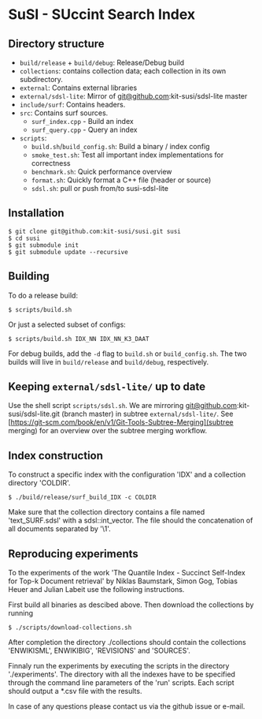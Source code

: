 # SuSI - SUccint Search Index

## Directory structure

* `build/release` + `build/debug`: Release/Debug build
* `collections`: contains collection data; each collection in its own subdirectory.
* `external`: Contains external libraries
* `external/sdsl-lite`: Mirror of git@github.com:kit-susi/sdsl-lite master
* `include/surf`: Contains headers.
* `src`: Contains surf sources.
  - `surf_index.cpp` - Build an index
  - `surf_query.cpp` - Query an index
* `scripts`:
  - `build.sh`/`build_config.sh`: Build a binary / index config
  - `smoke_test.sh`: Test all important index implementations for correctness
  - `benchmark.sh`: Quick performance overview
  - `format.sh`: Quickly format a C++ file (header or source)
  - `sdsl.sh`: pull or push from/to susi-sdsl-lite

## Installation

    $ git clone git@github.com:kit-susi/susi.git susi
    $ cd susi
    $ git submodule init
    $ git submodule update --recursive

## Building

To do a release build:

    $ scripts/build.sh

Or just a selected subset of configs:

    $ scripts/build.sh IDX_NN IDX_NN_K3_DAAT

For debug builds, add the `-d` flag to `build.sh` or `build_config.sh`. The two
builds will live in `build/release` and `build/debug`, respectively.

## Keeping `external/sdsl-lite/` up to date

Use the shell script `scripts/sdsl.sh`. We are mirroring
git@github.com:kit-susi/sdsl-lite.git (branch master) in
subtree `external/sdsl-lite/`. See
[https://git-scm.com/book/en/v1/Git-Tools-Subtree-Merging](subtree merging)
for an overview over the subtree merging workflow.

## Index construction

To construct a specific index with the configuration 'IDX' and a collection
directory 'COLDIR'.

    $ ./build/release/surf_build_IDX -c COLDIR

Make sure that the collection directory contains a file
named 'text_SURF.sdsl' with a sdsl::int_vector. The file should the
concatenation of all documents separated by '\1'.

## Reproducing experiments
To the experiments of the work
'The Quantile Index - Succinct Self-Index for Top-k Document retrieval' by
Niklas Baumstark, Simon Gog, Tobias Heuer and Julian Labeit use the following
instructions.

First build all binaries as descibed above.
Then download the collections by running

    $ ./scripts/download-collections.sh

After completion the directory ./collections should contain the collections
'ENWIKISML', ENWIKIBIG', 'REVISIONS' and 'SOURCES'.

Finnaly run the experiments by executing the scripts in the directory
'./experiments'.  The directory with all the indexes have to be specified
through the command line parameters of the 'run' scripts. Each script should
output a *.csv file with the results.

In case of any questions please contact us via the github issue or e-mail.
